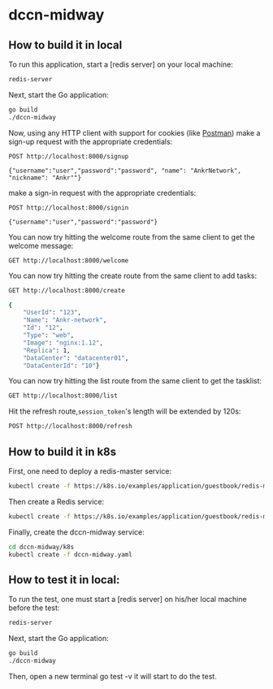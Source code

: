 # dccn-midway

## How to build it in local

To run this application, start a [redis server] on your local machine:

```sh
redis-server
```

Next, start the Go application:

```sh
go build
./dccn-midway
```

Now, using any HTTP client with support for cookies (like [Postman](https://www.getpostman.com/apps)) make a sign-up request with the appropriate credentials:

```
POST http://localhost:8000/signup

{"username":"user","password":"password", "name": "AnkrNetwork", "nickname": "Ankr""}
```

make a sign-in request with the appropriate credentials:

```
POST http://localhost:8000/signin

{"username":"user","password":"password"}
```

You can now try hitting the welcome route from the same client to get the welcome message:

```
GET http://localhost:8000/welcome
```

You can now try hitting the create route from the same client to add tasks:

```sh
GET http://localhost:8000/create

{
    "UserId": "123",
    "Name": "Ankr-network",
    "Id": "12",
    "Type": "web",
    "Image": "nginx:1.12",
    "Replica": 1,
    "DataCenter": "datacenter01",
    "DataCenterId": "10"}
```

You can now try hitting the list route from the same client to get the tasklist:

```sh
GET http://localhost:8000/list
```

Hit the refresh route,`session_token`'s length will be extended by 120s:

```sh
POST http://localhost:8000/refresh
```

## How to build it in k8s

First, one need to deploy a redis-master service:

```sh
kubectl create -f https://k8s.io/examples/application/guestbook/redis-master-deployment.yaml
```

Then create a Redis service:

```sh
kubectl create -f https://k8s.io/examples/application/guestbook/redis-master-service.yaml
```

Finally, create the dccn-midway service:

```sh
cd dccn-midway/k8s
kubectl create -f dccn-midway.yaml
```

## How to test it in local:

To run the test, one must start a [redis server] on his/her local machine before the test:

```sh
redis-server
```

Next, start the Go application:

```sh
go build
./dccn-midway
```

Then, open a new terminal
go test -v
it will start to do the test.